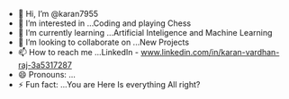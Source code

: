 - 👋 Hi, I’m @karan7955
- 👀 I’m interested in ...Coding and playing Chess
- 🌱 I’m currently learning ...Artificial Inteligence and Machine Learning
- 💞️ I’m looking to collaborate on ...New Projects
- 📫 How to reach me ...LinkedIn - www.linkedin.com/in/karan-vardhan-raj-3a5317287
- 😄 Pronouns: ...
- ⚡ Fun fact: ...You are Here Is everything All right?

<!---
karan7955/karan7955 is a ✨ special ✨ repository because its `README.md` (this file) appears on your GitHub profile.
You can click the Preview link to take a look at your changes.
--->
